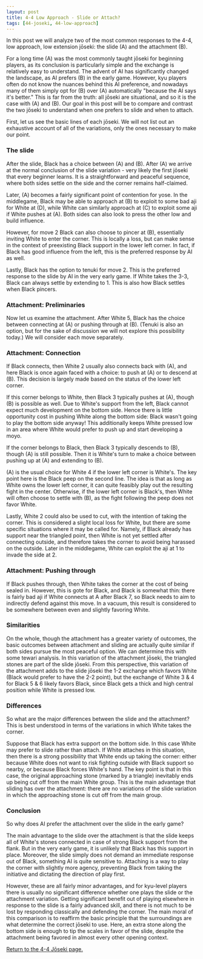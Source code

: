 ```yaml
---
layout: post
title: 4-4 Low Approach - Slide or Attach?
tags: [44-joseki, 44-low-approach]
---
```


<link rel="stylesheet" type="text/css" href="/assets/css/besogo.css">
<link rel="stylesheet" type="text/css" href="/assets/css/board-wood.css">

<script src="/assets/js/besogo.js"></script>
<script src="/assets/js/editor.js"></script>
<script src="/assets/js/gameRoot.js"></script>
<script src="/assets/js/svgUtil.js"></script>
<script src="/assets/js/parseSgf.js"></script>
<script src="/assets/js/loadSgf.js"></script>
<script src="/assets/js/saveSgf.js"></script>
<script src="/assets/js/boardDisplay.js"></script>
<script src="/assets/js/coord.js"></script>
<script src="/assets/js/toolPanel.js"></script>
<script src="/assets/js/filePanel.js"></script>
<script src="/assets/js/controlPanel.js"></script>
<script src="/assets/js/namesPanel.js"></script>
<script src="/assets/js/commentPanel.js"></script>
<script src="/assets/js/treePanel.js"></script>

<body onload="besogo.autoInit()">

<section markdown="1">

In this post we will analyze two of the most common responses to the 4-4, low approach, low extension jōseki: the slide (A) and the attachment (B).

</section>

<div class="besogo-diagram" realstones="on" maxwidth="800" nowheel="true" nokeys="true" coord="western" sgf="/assets/sgf/2021-02-18-sgf/slide-attach-sgf/01.sgf"></div>

<section markdown="1">

For a long time (A) was the most commonly taught jōseki for beginning players, as its conclusion is particularly simple and the exchange is relatively easy to understand.
The advent of AI has significantly changed the landscape, as AI prefers (B) in the early game.
However, kyu players often do not know the nuances behind this AI preference, and nowadays many of them simply opt for (B) over (A) automatically "because the AI says it's better."
This is far from the truth: all jōseki are situational, and so it is the case with (A) and (B).
Our goal in this post will be to compare and contrast the two jōseki to understand when one prefers to slide and when to attach.

First, let us see the basic lines of each jōseki.
We will not list out an exhaustive account of all of the variations, only the ones necessary to make our point.

### The slide

</section>

<div class="besogo-viewer" realstones="on" maxwidth="800" nowheel="true" coord="western" panels="control+tree" orient="portrait" portratio="none" sgf="/assets/sgf/2021-02-18-sgf/slide-attach-sgf/02.sgf"></div>

<section markdown="1">

After the slide, Black has a choice between (A) and (B). After (A) we arrive at the normal conclusion of the slide variation - very likely the first jōseki that every beginner learns.
It is a straightforward and peaceful sequence, where both sides settle on the side and the corner remains half-claimed.

Later, (A) becomes a fairly significant point of contention for yose. In the middlegame, Black may be able to approach at (B) to exploit to some bad aji for White at (D), while White can similarly approach at (C) to exploit some aji if White pushes at (A). Both sides can also look to press the other low and build influence.

However, for move 2 Black can also choose to pincer at (B), essentially inviting White to enter the corner.
This is locally a loss, but can make sense in the context of preexisting Black support in the lower left corner.
In fact, if Black has good influence from the left, this is the preferred response by AI as well.

Lastly, Black has the option to tenuki for move 2.
This is the preferred response to the slide by AI in the very early game.
If White takes the 3-3, Black can always settle by extending to 1.
This is also how Black settles when Black pincers.

### Attachment: Preliminaries

</section>

<div class="besogo-viewer" realstones="on" maxwidth="800" nowheel="true" coord="western" panels="control+tree" orient="portrait" portratio="none" sgf="/assets/sgf/2021-02-18-sgf/slide-attach-sgf/03.sgf"></div>

<section markdown="1">

Now let us examine the attachment.
After White 5, Black has the choice between connecting at (A) or pushing through at (B).
(Tenuki is also an option, but for the sake of discussion we will not explore this possibility today.)
We will consider each move separately.

### Attachment: Connection

</section>

<div class="besogo-viewer" realstones="on" maxwidth="800" nowheel="true" coord="western" panels="control+tree" orient="portrait" portratio="none" sgf="/assets/sgf/2021-02-18-sgf/slide-attach-sgf/04.sgf"></div>

<section markdown="1">

If Black connects, then White 2 usually also connects back with (A), and here Black is once again faced with a choice: to push at (A) or to descend at (B).
This decision is largely made based on the status of the lower left corner.

If this corner belongs to White, then Black 3 typically pushes at (A), though (B) is possible as well. Due to White's support from the left, Black cannot expect much development on the bottom side.
Hence there is little opportunity cost in pushing White along the bottom side: Black wasn't going to play the bottom side anyway!
This additionally keeps White pressed low in an area where White would prefer to push up and start developing a moyo.

</section>

<div class="besogo-viewer" realstones="on" maxwidth="800" nowheel="true" coord="western" panels="control+tree" orient="portrait" portratio="none" sgf="/assets/sgf/2021-02-18-sgf/slide-attach-sgf/04-2.sgf"></div>

<section markdown="1">

If the corner belongs to Black, then Black 3 typically descends to (B), though (A) is still possible.
Then it is White's turn to make a choice between pushing up at (A) and extending to (B).

(A) is the usual choice for White 4 if the lower left corner is White's.
The key point here is the Black peep on the second line.
The idea is that as long as White owns the lower left corner, it can quite feasibly play out the resulting fight in the center.
Otherwise, if the lower left corner is Black's, then White will often choose to settle with (B), as the fight following the peep does not favor White.

</section>

<div class="besogo-viewer" realstones="on" maxwidth="800" nowheel="true" coord="western" panels="control+tree" orient="portrait" portratio="none" sgf="/assets/sgf/2021-02-18-sgf/slide-attach-sgf/04-3.sgf"></div>

<section markdown="1">

Lastly, White 2 could also be used to cut, with the intention of taking the corner.
This is considered a slight local loss for White, but there are some specific situations where it may be called for.
Namely, if Black already has support near the triangled point, then White is not yet settled after connecting outside, and therefore takes the corner to avoid being harassed on the outside. Later in the middlegame, White can exploit the aji at 1 to invade the side at 2.

### Attachment: Pushing through

</section>

<div class="besogo-viewer" realstones="on" maxwidth="800" nowheel="true" coord="western" panels="control+tree" orient="portrait" portratio="none" sgf="/assets/sgf/2021-02-18-sgf/slide-attach-sgf/05.sgf"></div>

<section markdown="1">

If Black pushes through, then White takes the corner at the cost of being sealed in.
However, this is gote for Black, and Black is somewhat thin: there is fairly bad aji if White connects at A after Black 7, so Black needs to aim to indirectly defend against this move.
In a vacuum, this result is considered to be somewhere between even and slightly favoring White.

### Similarities

</section>

<div class="besogo-viewer" realstones="on" maxwidth="800" nowheel="true" coord="western" panels="control+tree" orient="portrait" portratio="none" sgf="/assets/sgf/2021-02-18-sgf/slide-attach-sgf/06.sgf"></div>

<section markdown="1">

On the whole, though the attachment has a greater variety of outcomes, the basic outcomes between attachment and sliding are actually quite similar if both sides pursue the most peaceful option.
We can determine this with some tewari analysis.
In this variation of the attachment jōseki, the triangled stones are part of the slide jōseki.
From this perspective, this variation of the attachment adds to the slide jōseki the 1-2 exchange which favors White (Black would prefer to have the 2-2 point), but the exchange of White 3 & 4 for Black 5 & 6 likely favors Black, since Black gets a thick and high central position while White is pressed low.


### Differences

So what are the major differences between the slide and the attachment?
This is best understood in terms of the variations in which White takes the corner.

<div class="besogo-viewer" realstones="on" maxwidth="800" nowheel="true" coord="western" panels="control+tree+comment" orient="portrait" portratio="none" sgf="/assets/sgf/2021-02-18-sgf/slide-attach-sgf/07.sgf"></div>

Suppose that Black has extra support on the bottom side. In this case White may prefer to slide rather than attach. If White attaches in this situation, then there is a strong possibility that White ends up taking the corner: either because White does not want to risk fighting outside with Black support so nearby, or because Black forces White's hand. The key point is that in this case, the original approaching stone (marked by a triangle) inevitably ends up being cut off from the main White group. This is the main advantage that sliding has over the attachment: there are no variations of the slide variation in which the approaching stone is cut off from the main group.

### Conclusion

So why does AI prefer the attachment over the slide in the early game?

The main advantage to the slide over the attachment is that the slide keeps all of White's stones connected in case of strong Black support from the flank. But in the very early game, it is unlikely that Black has this support in place. Moreover, the slide simply does not demand an immediate response out of Black, something AI is quite sensitive to. Attaching is a way to play the corner with slightly more agency, preventing Black from taking the initiative and dictating the direction of play first.

However, these are all fairly minor advantages, and for kyu-level players there is usually no significant difference whether one plays the slide or the attachment variation. Getting significant benefit out of playing elsewhere in response to the slide is a fairly advanced skill, and there is not much to be lost by responding classically and defending the corner. The main moral of this comparison is to reaffirm the basic principle that the surroundings are what determine the correct jōseki to use.
Here, an extra stone along the bottom side is enough to tip the scales in favor of the slide, despite the attachment being favored in almost every other opening context.

[Return to the 4-4 Jōseki page.](/44/)

</section>